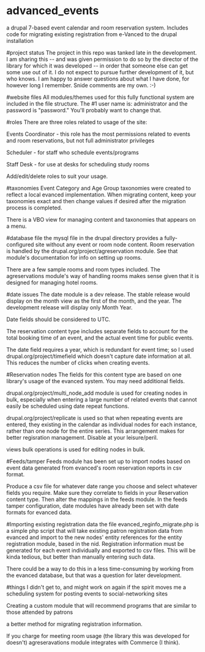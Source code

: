 # advanced_events
a drupal 7-based event calendar and room reservation system. Includes code for migrating existing registration from e-Vanced to the drupal installation

#project status
The project in this repo was tanked late in the development. I am sharing this -- and was given permission to do so by the director of the library for which it was developed -- in order that someone else can get some use out of it. I do not expect to pursue further development of it, but who knows. I am happy to answer questions about what I have done, for however long I remember.
Snide comments are my own. :-)

#website files
All modules/themes used for this fully functional system are included in the file structure. 
The #1 user name is: administrator and the password is "password." You'll probably want to change that.

#roles
There are three roles related to usage of the site:

Events Coordinator - this role has the most permissions related to events and room reservations, but not full administrator privileges

Scheduler - for staff who schedule events/programs

Staff Desk - for use at desks for scheduling study rooms

Add/edit/delete roles to suit your usage.

#taxonomies
Event Category and Age Group taxonomies were created to reflect a local evanced implementation. When migrating content, keep your taxonomies exact and then change values if desired after the migration process is completed.

There is a VBO view for managing content and taxonomies that appears on a menu.

#database file
the mysql file in the drupal directory provides a fully-configured site without any event or room node content. Room reservation is handled by the drupal.org/project/agreservation module. See that module's documentation for info on setting up rooms. 

There are a few sample rooms and room types included. The agreservations module's way of handling rooms makes sense given that it is designed for managing hotel rooms. 

#date issues 
The date module is a dev release. The stable release would display on the month view as the first of the month, and the year. The development release will display only Month Year.

Date fields should be considered to UTC.

The reservation content type includes separate fields to account for the total booking time of an event, and the actual event time for public events.

The date field requires a year, which is redundant for event time; so I used drupal.org/project/timefield which doesn't capture date information at all. This reduces the number of clicks when creating events. 

#Reservation nodes
The fields for this content type are based on one library's usage of the evanced system. You may need additional fields. 

drupal.org/project/multi_node_add module is used for creating nodes in bulk, especially when entering a large number of related events that cannot easily be scheduled using date repeat functions.

drupal.org/project/replicate is used so that when repeating events are entered, they existing in the calendar as individual nodes for each instance, rather than one node for the entire series. This arrangement makes for better regisration management. Disable at your leisure/peril.

views bulk operations is used for editing nodes in bulk. 

#Feeds/tamper
Feeds module has been set up to import nodes based on event data generated from evanced's room reservation reports in csv format. 

Produce a csv file for whatever date range you choose and select whatever fields you require. Make sure they correlate to fields in your Reservation content type. Then alter the mappings in the feeds module. 
In the feeds tamper configuration, date modules have already been set with date formats for evanced data.

#Importing existing registration data
the file evanced_reginfo_migrate.php is a simple php script that will take existing patron registration data from evanced and import to the new nodes' entity references for the entity registration module, based in the nid. Registration information must be generated for each event individually and exported to csv files. This will be kinda tedious, but better than manually entering such data. 

There could be a way to do this in a less time-consuming by working from the evanced database, but that was a question for later development.

#things I didn't get to, and might work on again if the spirit moves me
a scheduling system for posting events to social-networking sites

Creating a custom module that will recommend programs that are similar to those attended by patrons

a better method for migrating registration information.

If you charge for meeting room usage (the library this was developed for doesn't) agreseravations module integrates with Commerce (I think).
